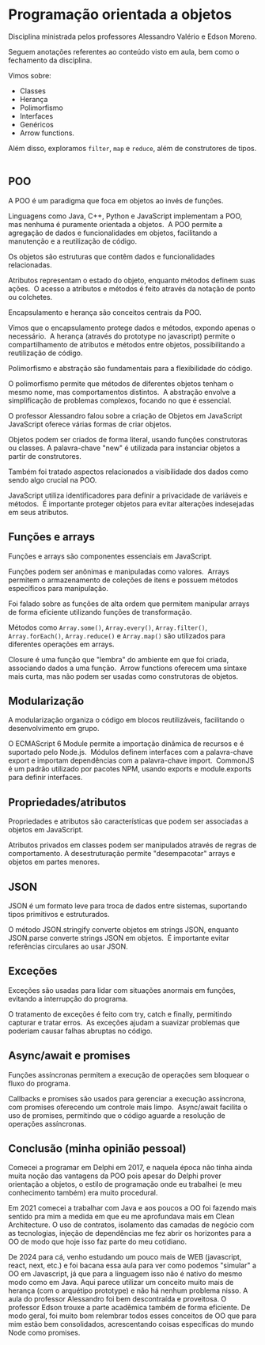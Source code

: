# Programação orientada a objetos

Disciplina ministrada pelos professores Alessandro Valério e Edson Moreno.

Seguem anotações referentes ao conteúdo visto em aula, bem como o fechamento da disciplina.

Vimos sobre:
- Classes 
- Herança
- Polimorfismo
- Interfaces
- Genéricos 
- Arrow functions. ​

Além disso, exploramos `filter`, `map` e `reduce`, além de construtores de tipos. ​

## POO
A POO é um paradigma que foca em objetos ao invés de funções. ​

Linguagens como Java, C++, Python e JavaScript implementam a POO, mas nenhuma é puramente orientada a objetos. ​
A POO permite a agregação de dados e funcionalidades em objetos, facilitando a manutenção e a reutilização de código. ​

Os objetos são estruturas que contêm dados e funcionalidades relacionadas. ​

Atributos representam o estado do objeto, enquanto métodos definem suas ações. ​
O acesso a atributos e métodos é feito através da notação de ponto ou colchetes. ​

Encapsulamento e herança são conceitos centrais da POO.

Vimos que o encapsulamento protege dados e métodos, expondo apenas o necessário. ​
A herança (através do prototype no javascript) permite o compartilhamento de atributos e métodos entre objetos, possibilitando a reutilização de código. ​

Polimorfismo e abstração são fundamentais para a flexibilidade do código. ​

O polimorfismo permite que métodos de diferentes objetos tenham o mesmo nome, mas comportamentos distintos. ​
A abstração envolve a simplificação de problemas complexos, focando no que é essencial. ​

O professor Alessandro falou sobre a criação de Objetos em JavaScript
JavaScript oferece várias formas de criar objetos.

Objetos podem ser criados de forma literal, usando funções construtoras ou classes.
A palavra-chave "new" é utilizada para instanciar objetos a partir de construtores.

Também foi tratado aspectos relacionados a visibilidade dos dados como sendo algo crucial na POO. ​

JavaScript utiliza identificadores para definir a privacidade de variáveis e métodos. ​
É importante proteger objetos para evitar alterações indesejadas em seus atributos. ​

## Funções e arrays
Funções e arrays são componentes essenciais em JavaScript. ​

Funções podem ser anônimas e manipuladas como valores. ​
Arrays permitem o armazenamento de coleções de itens e possuem métodos específicos para manipulação. ​

Foi falado sobre as funções de alta ordem que permitem manipular arrays de forma eficiente utilizando funções de transformação. ​

Métodos como ``Array.some()``, ``Array.every()``, ``Array.filter()``, ``Array.forEach()``, ``Array.reduce()`` e ``Array.map()`` são utilizados para diferentes operações em arrays. ​

Closure é uma função que "lembra" do ambiente em que foi criada, associando dados a uma função. ​
Arrow functions oferecem uma sintaxe mais curta, mas não podem ser usadas como construtoras de objetos. ​

## Modularização
A modularização organiza o código em blocos reutilizáveis, facilitando o desenvolvimento em grupo.

O ECMAScript 6 Module permite a importação dinâmica de recursos e é suportado pelo Node.js. ​
Módulos definem interfaces com a palavra-chave export e importam dependências com a palavra-chave import. ​
CommonJS é um padrão utilizado por pacotes NPM, usando exports e module.exports para definir interfaces. ​

## Propriedades/atributos
Propriedades e atributos são características que podem ser associadas a objetos em JavaScript.

Atributos privados em classes podem ser manipulados através de regras de comportamento.
A desestruturação permite "desempacotar" arrays e objetos em partes menores. ​

## JSON
JSON é um formato leve para troca de dados entre sistemas, suportando tipos primitivos e estruturados. ​

O método JSON.stringify converte objetos em strings JSON, enquanto JSON.parse converte strings JSON em objetos. ​
É importante evitar referências circulares ao usar JSON.

## Exceções
Exceções são usadas para lidar com situações anormais em funções, evitando a interrupção do programa. ​

O tratamento de exceções é feito com try, catch e finally, permitindo capturar e tratar erros. ​
As exceções ajudam a suavizar problemas que poderiam causar falhas abruptas no código. ​

## Async/await e promises
Funções assíncronas permitem a execução de operações sem bloquear o fluxo do programa. ​

Callbacks e promises são usados para gerenciar a execução assíncrona, com promises oferecendo um controle mais limpo. ​
Async/await facilita o uso de promises, permitindo que o código aguarde a resolução de operações assíncronas. ​

## Conclusão (minha opinião pessoal)

Comecei a programar em Delphi em 2017, e naquela época não tinha ainda muita noção das vantagens da POO pois apesar do Delphi prover orientação a objetos, o estilo de programação onde eu trabalhei (e meu conhecimento também) era muito procedural.

Em 2021 comecei a trabalhar com Java e aos poucos a OO foi fazendo mais sentido pra mim a medida em que eu me aprofundava mais em Clean Architecture. O uso de contratos, isolamento das camadas de negócio com as tecnologias, injeção de dependências me fez abrir os horizontes para a OO de modo que hoje isso faz parte do meu cotidiano.

De 2024 para cá, venho estudando um pouco mais de WEB (javascript, react, next, etc.) e foi bacana essa aula para ver como podemos "simular" a OO em Javascript, já que para a linguagem isso não é nativo do mesmo modo como em Java. Aqui parece utilizar um conceito muito mais de herança (com o arquétipo prototype) e não há nenhum problema nisso. A aula do professor Alessandro foi bem descontraída e proveitosa. O professor Edson trouxe a parte acadêmica também de forma eficiente. De modo geral, foi muito bom relembrar todos esses conceitos de OO que para mim estão bem consolidados, acrescentando coisas específicas do mundo Node como promises.
